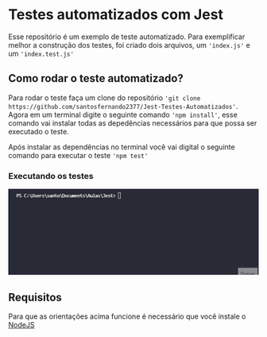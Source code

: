 # Testes automatizados com Jest

Esse repositório é um exemplo de teste automatizado. Para exemplificar melhor a construção dos testes, foi criado dois arquivos, um `'index.js'` e um `'index.test.js'`

## Como rodar o teste automatizado?

Para rodar o teste faça um clone do repositório `'git clone https://github.com/santosfernando2377/Jest-Testes-Automatizados'`. Agora em um terminal digite o seguinte comando `'npm install'`, esse comando vai instalar todas as depedências necessários para que possa ser executado o teste.

Após instalar as dependências no terminal você vai digital o seguinte comando para executar o teste `'npm test'`

### Executando os testes

![Executando os testes](https://raw.githubusercontent.com/santosfernando2377/Jest-Testes-Automatizados/main/view.gif)

## Requisitos

Para que as orientações acima funcione é necessário que você instale o [NodeJS](https://nodejs.org/en/)